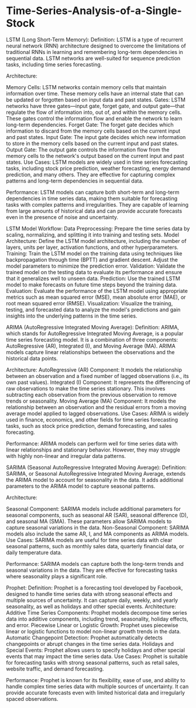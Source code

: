 # Time-Series-Analysis-of-a-Single-Stock
LSTM (Long Short-Term Memory):
Definition: LSTM is a type of recurrent neural network (RNN) architecture designed to overcome the limitations of traditional RNNs in learning and remembering long-term dependencies in sequential data. LSTM networks are well-suited for sequence prediction tasks, including time series forecasting.

Architecture:

Memory Cells: LSTM networks contain memory cells that maintain information over time. These memory cells have an internal state that can be updated or forgotten based on input data and past states.
Gates: LSTM networks have three gates—input gate, forget gate, and output gate—that regulate the flow of information into, out of, and within the memory cells. These gates control the information flow and enable the network to learn long-term dependencies.
Forget Gate: The forget gate decides which information to discard from the memory cells based on the current input and past states.
Input Gate: The input gate decides which new information to store in the memory cells based on the current input and past states.
Output Gate: The output gate controls the information flow from the memory cells to the network's output based on the current input and past states.
Use Cases: LSTM models are widely used in time series forecasting tasks, including stock price prediction, weather forecasting, energy demand prediction, and many others. They are effective for capturing complex patterns and long-term dependencies in sequential data.

Performance: LSTM models can capture both short-term and long-term dependencies in time series data, making them suitable for forecasting tasks with complex patterns and irregularities. They are capable of learning from large amounts of historical data and can provide accurate forecasts even in the presence of noise and uncertainty.

LSTM Model Workflow:
Data Preprocessing: Prepare the time series data by scaling, normalizing, and splitting it into training and testing sets.
Model Architecture: Define the LSTM model architecture, including the number of layers, units per layer, activation functions, and other hyperparameters.
Training: Train the LSTM model on the training data using techniques like backpropagation through time (BPTT) and gradient descent. Adjust the model parameters to minimize the prediction error.
Validation: Validate the trained model on the testing data to evaluate its performance and ensure that it generalizes well to unseen data.
Prediction: Use the trained LSTM model to make forecasts on future time steps beyond the training data.
Evaluation: Evaluate the performance of the LSTM model using appropriate metrics such as mean squared error (MSE), mean absolute error (MAE), or root mean squared error (RMSE).
Visualization: Visualize the training, testing, and forecasted data to analyze the model's predictions and gain insights into the underlying patterns in the time series.

ARIMA (AutoRegressive Integrated Moving Average):
Definition: ARIMA, which stands for AutoRegressive Integrated Moving Average, is a popular time series forecasting model. It is a combination of three components: AutoRegressive (AR), Integrated (I), and Moving Average (MA). ARIMA models capture linear relationships between the observations and the historical data points.

Architecture:
AutoRegressive (AR) Component: It models the relationship between an observation and a fixed number of lagged observations (i.e., its own past values).
Integrated (I) Component: It represents the differencing of raw observations to make the time series stationary. This involves subtracting each observation from the previous observation to remove trends or seasonality.
Moving Average (MA) Component: It models the relationship between an observation and the residual errors from a moving average model applied to lagged observations.
Use Cases: ARIMA is widely used in finance, economics, and other fields for time series forecasting tasks, such as stock price prediction, demand forecasting, and sales forecasting.

Performance: ARIMA models can perform well for time series data with linear relationships and stationary behavior. However, they may struggle with highly non-linear and irregular data patterns.


SARIMA (Seasonal AutoRegressive Integrated Moving Average):
Definition: SARIMA, or Seasonal AutoRegressive Integrated Moving Average, extends the ARIMA model to account for seasonality in the data. It adds additional parameters to the ARIMA model to capture seasonal patterns.

Architecture:

Seasonal Component: SARIMA models include additional parameters for seasonal components, such as seasonal AR (SAR), seasonal difference (D), and seasonal MA (SMA). These parameters allow SARIMA models to capture seasonal variations in the data.
Non-Seasonal Component: SARIMA models also include the same AR, I, and MA components as ARIMA models.
Use Cases: SARIMA models are useful for time series data with clear seasonal patterns, such as monthly sales data, quarterly financial data, or daily temperature data.

Performance: SARIMA models can capture both the long-term trends and seasonal variations in the data. They are effective for forecasting tasks where seasonality plays a significant role.

Prophet:
Definition: Prophet is a forecasting tool developed by Facebook, designed to handle time series data with strong seasonal effects and multiple sources of uncertainty. It can capture daily, weekly, and yearly seasonality, as well as holidays and other special events.
Architecture:
Additive Time Series Components: Prophet models decompose time series data into additive components, including trend, seasonality, holiday effects, and error.
Piecewise Linear or Logistic Growth: Prophet uses piecewise linear or logistic functions to model non-linear growth trends in the data.
Automatic Changepoint Detection: Prophet automatically detects changepoints or abrupt changes in the time series data.
Holidays and Special Events: Prophet allows users to specify holidays and other special events that may impact the time series data.
Use Cases: Prophet is suitable for forecasting tasks with strong seasonal patterns, such as retail sales, website traffic, and demand forecasting.

Performance: Prophet is known for its flexibility, ease of use, and ability to handle complex time series data with multiple sources of uncertainty. It can provide accurate forecasts even with limited historical data and irregularly spaced observations.
